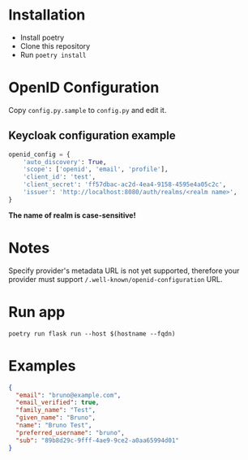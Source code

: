 
# Installation

* Install poetry
* Clone this repository
* Run `poetry install`

# OpenID Configuration

Copy `config.py.sample` to `config.py` and edit it. 

## Keycloak configuration example

```python
openid_config = {
    'auto_discovery': True,
    'scope': ['openid', 'email', 'profile'],
    'client_id': 'test',
    'client_secret': 'ff57dbac-ac2d-4ea4-9158-4595e4a05c2c',
    'issuer': 'http://localhost:8080/auth/realms/<realm name>',
}
```

**The name of realm is case-sensitive!**

# Notes

Specify provider's metadata URL is not yet supported, therefore your provider must support `/.well-known/openid-configuration` URL.

# Run app

```
poetry run flask run --host $(hostname --fqdn)
```

# Examples

```json
{
  "email": "bruno@example.com",
  "email_verified": true,
  "family_name": "Test",
  "given_name": "Bruno",
  "name": "Bruno Test",
  "preferred_username": "bruno",
  "sub": "89b8d29c-9fff-4ae9-9ce2-a0aa65994d01"
}
```
